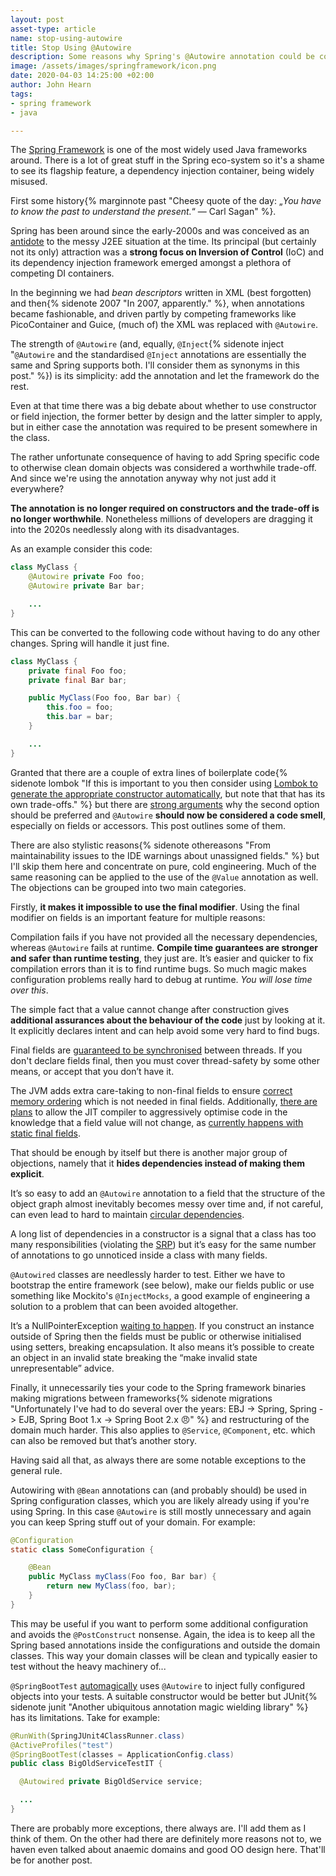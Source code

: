 ```yaml
---
layout: post
asset-type: article
name: stop-using-autowire
title: Stop Using @Autowire
description: Some reasons why Spring's @Autowire annotation could be considered a code smell.
image: /assets/images/springframework/icon.png
date: 2020-04-03 14:25:00 +02:00
author: John Hearn
tags:
- spring framework
- java

---
```


The [Spring Framework](https://spring.io/) is one of the most widely used Java frameworks around. There is a lot of great stuff in the Spring eco-system so it's a shame to see its flagship feature, a dependency injection container, being widely misused.

First some history{% marginnote past "Cheesy quote of the day: „*You have to know the past to understand the present.*“ —  Carl Sagan" %}.

Spring has been around since the early-2000s and was conceived as an [antidote](https://www.amazon.com/Expert-One-One-Design-Development/dp/0764543857) to the messy J2EE situation at the time. Its principal (but certainly not its only) attraction was a **strong focus on Inversion of Control** (IoC) and its dependency injection framework emerged amongst a plethora of competing DI containers.

In the beginning we had *bean descriptors* written in XML (best forgotten) and then{% sidenote 2007 "In 2007, apparently." %}, when annotations became fashionable, and driven partly by competing frameworks like PicoContainer and Guice, (much of) the XML was replaced with `@Autowire`.

The strength of `@Autowire` (and, equally, `@Inject`{% sidenote inject "`@Autowire` and the standardised `@Inject` annotations are essentially the same and Spring supports both. I'll consider them as synonyms in this post." %}) is its simplicity: add the annotation and let the framework do the rest.

Even at that time there was a big debate about whether to use constructor or field injection, the former better by design and the latter simpler to apply, but in either case the annotation was required to be present somewhere in the class.

The rather unfortunate consequence of having to add Spring specific code to otherwise clean domain objects was considered a worthwhile trade-off. And since we're using the annotation anyway why not just add it everywhere?

**The annotation is no longer required on constructors and the trade-off is no longer worthwhile**. Nonetheless millions of developers are dragging it into the 2020s needlessly along with its disadvantages.

As an example consider this code:

```java
class MyClass {
    @Autowire private Foo foo;
    @Autowire private Bar bar;

    ...
}
```

This can be converted to the following code without having to do any other changes. Spring will handle it just fine.

```java
class MyClass {
    private final Foo foo;
    private final Bar bar;

    public MyClass(Foo foo, Bar bar) {
        this.foo = foo;
        this.bar = bar;
    }

    ...
}
```

Granted that there are a couple of extra lines of boilerplate code{% sidenote lombok "If this is important to you then consider using [Lombok to generate the appropriate constructor automatically](https://www.baeldung.com/spring-injection-lombok), but note that that has its own trade-offs." %} but there are [strong arguments](https://kinbiko.com/java/dependency-injection-patterns/) why the second option should be preferred and `@Autowire` **should now be considered a code smell**, especially on fields or accessors. This post outlines some of them.

There are also stylistic reasons{% sidenote othereasons "From maintainability issues to the IDE warnings about unassigned fields." %} but I'll skip them here and concentrate on pure, cold engineering. Much of the same reasoning can be applied to the use of the `@Value` annotation as well. The objections can be grouped into two main categories.

Firstly, **it makes it impossible to use the final modifier**. Using the final modifier on fields is an important feature for multiple reasons:

Compilation fails if you have not provided all the necessary dependencies, whereas `@Autowire` fails at runtime. **Compile time guarantees are stronger and safer than runtime testing**, they just are. It’s easier and quicker to fix compilation errors than it is to find runtime bugs. So much magic makes configuration problems really hard to debug at runtime. *You will lose time over this*.

The simple fact that a value cannot change after construction gives **additional assurances about the behaviour of the code** just by looking at it. It explicitly declares intent and can help avoid some very hard to find bugs.

Final fields are [guaranteed to be synchronised](https://www.javamex.com/tutorials/synchronization_final.shtml) between threads. If you don't declare fields final, then you must cover thread-safety by some other means, or accept that you don’t have it.

The JVM adds extra care-taking to non-final fields to ensure [correct memory ordering](https://dzone.com/articles/final-keyword-and-jvm-memory-impact) which is not needed in final fields. Additionally, [there are plans](https://bugs.openjdk.java.net/browse/JDK-8233873) to allow the JIT compiler to aggressively optimise code in the knowledge that a field value will not change, as [currently happens with static final fields](https://shipilev.net/jvm/anatomy-quarks/15-just-in-time-constants/).

That should be enough by itself but there is another major group of objections, namely that it **hides dependencies instead of making them explicit**.

It’s so easy to add an `@Autowire` annotation to a field that the structure of the object graph almost inevitably becomes messy over time and, if not careful, can even lead to hard to maintain [circular dependencies](https://softwareengineering.stackexchange.com/a/12030).

A long list of dependencies in a constructor is a signal that a class has too many responsibilities (violating the [SRP](https://en.wikipedia.org/wiki/Single-responsibility_principle)) but it’s easy for the same number of annotations to go unnoticed inside a class with many fields.

`@Autowired` classes are needlessly harder to test. Either we have to bootstrap the entire framework (see below), make our fields public or use something like Mockito's `@InjectMocks`, a good example of engineering a solution to a problem that can been avoided altogether.

It’s a NullPointerException [waiting to happen](http://olivergierke.de/2013/11/why-field-injection-is-evil/). If you construct an instance outside of Spring then the fields must be public or otherwise initialised using setters, breaking encapsulation. It also means it’s possible to create an object in an invalid state breaking the “make invalid state unrepresentable” advice.

Finally, it unnecessarily ties your code to the Spring framework binaries making migrations between frameworks{% sidenote migrations "Unfortunately I've had to do several over the years: EBJ -> Spring, Spring -> EJB, Spring Boot 1.x -> Spring Boot 2.x 😠" %} and restructuring of the domain much harder. This also applies to `@Service`, `@Component`, etc. which can also be removed but that’s another story.

Having said all that, as always there are some notable exceptions to the general rule.

Autowiring with `@Bean` annotations can (and probably should) be used in Spring configuration classes, which you are likely already using if you're using Spring. In this case `@Autowire` is still mostly unnecessary and again you can keep Spring stuff out of your domain. For example:

```java
@Configuration
static class SomeConfiguration {

    @Bean
    public MyClass myClass(Foo foo, Bar bar) {
        return new MyClass(foo, bar);
    }
}
```

This may be useful if you want to perform some additional configuration and avoids the `@PostConstruct` nonsense. Again, the idea is to keep all the Spring based annotations inside the configurations and outside the domain classes. This way your domain classes will be clean and typically easier to test without the heavy machinery of...

`@SpringBootTest` [automagically](https://www.baeldung.com/spring-boot-testing) uses `@Autowire` to inject fully configured objects into your tests. A suitable constructor would be better but JUnit{% sidenote junit "Another ubiquitous annotation magic wielding library" %} has its limitations. Take for example:

```java
@RunWith(SpringJUnit4ClassRunner.class)
@ActiveProfiles("test")
@SpringBootTest(classes = ApplicationConfig.class)
public class BigOldServiceTestIT {

  @Autowired private BigOldService service;

  ...
}
```

There are probably more exceptions, there always are. I'll add them as I think of them. On the other had there are definitely more reasons not to, we haven even talked about anaemic domains and good OO design here. That'll be for another post.
